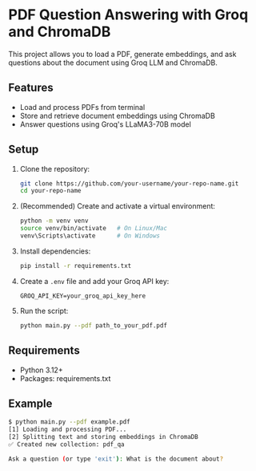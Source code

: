 # PDF Question Answering with Groq and ChromaDB

This project allows you to load a PDF, generate embeddings, and ask questions about the document using Groq LLM and ChromaDB.

## Features
- Load and process PDFs from terminal
- Store and retrieve document embeddings using ChromaDB
- Answer questions using Groq's LLaMA3-70B model

## Setup

1. Clone the repository:

    ```bash
    git clone https://github.com/your-username/your-repo-name.git
    cd your-repo-name
    ```

2. (Recommended) Create and activate a virtual environment:

    ```bash
    python -m venv venv
    source venv/bin/activate   # On Linux/Mac
    venv\Scripts\activate      # On Windows
    ```

3. Install dependencies:

    ```bash
    pip install -r requirements.txt
    ```

4. Create a `.env` file and add your Groq API key:

    ```
    GROQ_API_KEY=your_groq_api_key_here
    ```

5. Run the script:

    ```bash
    python main.py --pdf path_to_your_pdf.pdf
    ```

## Requirements

- Python 3.12+
- Packages: requirements.txt

## Example

```bash
$ python main.py --pdf example.pdf
[1] Loading and processing PDF...
[2] Splitting text and storing embeddings in ChromaDB
✅ Created new collection: pdf_qa

Ask a question (or type 'exit'): What is the document about?
